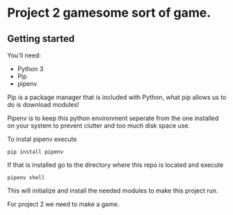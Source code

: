 # Project 2 gamesome sort of game.

## Getting started
You'll need:
- Python 3
- Pip
- pipenv

Pip is a package manager that is included with Python, what pip allows us to do is download modules!

Pipenv is to keep this python environment seperate from the one installed on your system to prevent clutter and too much
disk space use.

To instal pipenv execute
```
pip install pipenv
```

If that is installed go to the directory where this repo is located and execute
```
pipenv shell
```

This will initialize and install the needed modules to make this project run.

For project 2 we need to make a game.